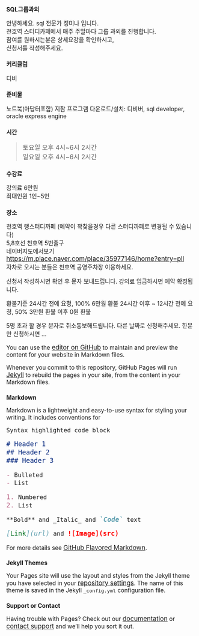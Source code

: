 <style>
*{font-size:110%}
</style>

## SQL그룹과외
  
안녕하세요. sql 전문가 정미나 입니다.  
천호역 스터디카페에서 매주 주말마다 그룹 과외를 진행합니다.  
참여를 원하시는분은 상세요강을 확인하시고,  
신청서를 작성해주세요.  
  
### 커리큘럼
디비  
  
  
### 준비물
노트북(아답터포함) 지참
프로그램 다운로드/설치: 디비버, sql developer, oracle express engine
  

### 시간  
> 토요일 오후 4시\~6시 2시간  
> 일요일 오후 4시\~6시 2시간  
  
  
  
### 수강료
강의료 6만원  
최대인원 1인~5인  
  

### 장소
천호역 랭스터디까페 (예약이 꽉찾을경우 다른 스터디까페로 변경될 수 있습니다)  
5,8호선 천호역 5번출구  
네이버지도에서보기
https://m.place.naver.com/place/35977146/home?entry=pll  
자차로 오시는 분들은 천호역 공영주차장 이용하세요. 
  

  

신청서 작성하시면 확인 후 문자 보내드립니다.
강의료 입금하시면 예약 확정됩니다.

환불기준
24시간 전에 요청, 100% 6만원 환불
24시간 이후 ~ 12시간 전에 요청, 50% 3만원 환불
이후 0원 환불

5명 초과 할 경우 문자로 취소통보해드립니다.
다른 날짜로 신청해주세요.
한분만 신청하시면 ...

You can use the [editor on GitHub](https://github.com/JungMina/jungmina.github.io/edit/master/README.md) to maintain and preview the content for your website in Markdown files.

Whenever you commit to this repository, GitHub Pages will run [Jekyll](https://jekyllrb.com/) to rebuild the pages in your site, from the content in your Markdown files.

### Markdown

Markdown is a lightweight and easy-to-use syntax for styling your writing. It includes conventions for

```markdown
Syntax highlighted code block

# Header 1
## Header 2
### Header 3

- Bulleted
- List

1. Numbered
2. List

**Bold** and _Italic_ and `Code` text

[Link](url) and ![Image](src)
```

For more details see [GitHub Flavored Markdown](https://guides.github.com/features/mastering-markdown/).

### Jekyll Themes

Your Pages site will use the layout and styles from the Jekyll theme you have selected in your [repository settings](https://github.com/JungMina/jungmina.github.io/settings). The name of this theme is saved in the Jekyll `_config.yml` configuration file.

### Support or Contact

Having trouble with Pages? Check out our [documentation](https://help.github.com/categories/github-pages-basics/) or [contact support](https://github.com/contact) and we’ll help you sort it out.
